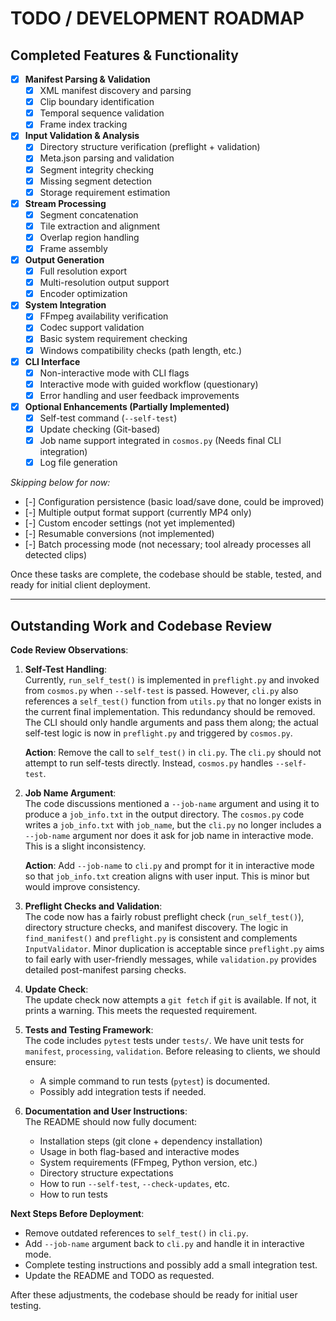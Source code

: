 # TODO / DEVELOPMENT ROADMAP

## Completed Features & Functionality

- [x] **Manifest Parsing & Validation**  
  - [x] XML manifest discovery and parsing  
  - [x] Clip boundary identification  
  - [x] Temporal sequence validation  
  - [x] Frame index tracking

- [x] **Input Validation & Analysis**  
  - [x] Directory structure verification (preflight + validation)  
  - [x] Meta.json parsing and validation  
  - [x] Segment integrity checking  
  - [x] Missing segment detection  
  - [x] Storage requirement estimation

- [x] **Stream Processing**  
  - [x] Segment concatenation  
  - [x] Tile extraction and alignment  
  - [x] Overlap region handling  
  - [x] Frame assembly

- [x] **Output Generation**  
  - [x] Full resolution export  
  - [x] Multi-resolution output support  
  - [x] Encoder optimization

- [x] **System Integration**  
  - [x] FFmpeg availability verification  
  - [x] Codec support validation  
  - [x] Basic system requirement checking  
  - [x] Windows compatibility checks (path length, etc.)

- [x] **CLI Interface**  
  - [x] Non-interactive mode with CLI flags  
  - [x] Interactive mode with guided workflow (questionary)  
  - [x] Error handling and user feedback improvements

- [x] **Optional Enhancements (Partially Implemented)**  
  - [x] Self-test command (`--self-test`)  
  - [x] Update checking (Git-based)  
  - [x] Job name support integrated in `cosmos.py` (Needs final CLI integration)  
  - [x] Log file generation

*Skipping below for now:*
  - [-] Configuration persistence (basic load/save done, could be improved)  
  - [-] Multiple output format support (currently MP4 only)  
  - [-] Custom encoder settings (not yet implemented)  
  - [-] Resumable conversions (not implemented)  
  - [-] Batch processing mode (not necessary; tool already processes all detected clips)


Once these tasks are complete, the codebase should be stable, tested, and ready for initial client deployment.

---

## Outstanding Work and Codebase Review

**Code Review Observations**:

1. **Self-Test Handling**:  
   Currently, `run_self_test()` is implemented in `preflight.py` and invoked from `cosmos.py` when `--self-test` is passed. However, `cli.py` also references a `self_test()` function from `utils.py` that no longer exists in the current final implementation. This redundancy should be removed. The CLI should only handle arguments and pass them along; the actual self-test logic is now in `preflight.py` and triggered by `cosmos.py`.
   
   **Action**: Remove the call to `self_test()` in `cli.py`. The `cli.py` should not attempt to run self-tests directly. Instead, `cosmos.py` handles `--self-test`.

2. **Job Name Argument**:  
   The code discussions mentioned a `--job-name` argument and using it to produce a `job_info.txt` in the output directory. The `cosmos.py` code writes a `job_info.txt` with `job_name`, but the `cli.py` no longer includes a `--job-name` argument nor does it ask for job name in interactive mode. This is a slight inconsistency.

   **Action**: Add `--job-name` to `cli.py` and prompt for it in interactive mode so that `job_info.txt` creation aligns with user input. This is minor but would improve consistency.

3. **Preflight Checks and Validation**:  
   The code now has a fairly robust preflight check (`run_self_test()`), directory structure checks, and manifest discovery. The logic in `find_manifest()` and `preflight.py` is consistent and complements `InputValidator`. Minor duplication is acceptable since `preflight.py` aims to fail early with user-friendly messages, while `validation.py` provides detailed post-manifest parsing checks.

4. **Update Check**:  
   The update check now attempts a `git fetch` if `git` is available. If not, it prints a warning. This meets the requested requirement.

5. **Tests and Testing Framework**:  
   The code includes `pytest` tests under `tests/`. We have unit tests for `manifest`, `processing`, `validation`. Before releasing to clients, we should ensure:
   - A simple command to run tests (`pytest`) is documented.
   - Possibly add integration tests if needed.

6. **Documentation and User Instructions**:  
   The README should now fully document:
   - Installation steps (git clone + dependency installation)
   - Usage in both flag-based and interactive modes
   - System requirements (FFmpeg, Python version, etc.)
   - Directory structure expectations
   - How to run `--self-test`, `--check-updates`, etc.
   - How to run tests

**Next Steps Before Deployment**:

- Remove outdated references to `self_test()` in `cli.py`.
- Add `--job-name` argument back to `cli.py` and handle it in interactive mode.
- Complete testing instructions and possibly add a small integration test.
- Update the README and TODO as requested.

After these adjustments, the codebase should be ready for initial user testing.